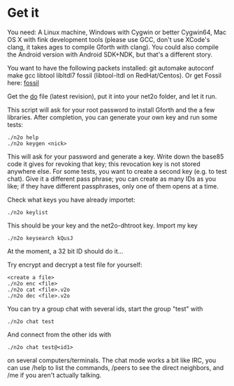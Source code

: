 Get it
======

You need: A Linux machine, Windows with Cygwin or better Cygwin64, Mac
OS X with fink development tools (please use GCC, don't use XCode's
clang, it takes ages to compile Gforth with clang).  You could also
compile the Android version with Android SDK+NDK, but that's a different story.

You want to have the following packets installed: git automake
autoconf make gcc libtool libltdl7 fossil (libtool-ltdl on
RedHat/Centos). Or get Fossil here:
[fossil](http://www.fossil-scm.org/index.html/doc/tip/www/index.wiki)

Get the [do](https://fossil.net2o.de/net2o/doc/trunk/do) file
(latest revision), put it into your net2o folder, and let it run.

This script will ask for your root password to install Gforth and the
a few libraries.  After completion, you can generate your own key and
run some tests:

    ./n2o help
    ./n2o keygen <nick>

This will ask for your password and generate a key.  Write down the
base85 code it gives for revoking that key; this revocation key is not
stored anywhere else.  For some tests, you want to create a second key
(e.g. to test chat).  Give it a different pass phrase; you can create
as many IDs as you like; if they have different passphrases, only one
of them opens at a time.

Check what keys you have already importet:

    ./n2o keylist

This should be your key and the net2o-dhtroot key.  Import my key

    ./n2o keysearch kQusJ

At the moment, a 32 bit ID should do it...

Try encrypt and decrypt a test file for yourself:

    <create a file>
    ./n2o enc <file>
    ./n2o cat <file>.v2o
    ./n2o dec <file>.v2o

You can try a group chat with several ids, start the group "test" with <id1>

    ./n2o chat test

And connect from the other ids with

    ./n2o chat test@<id1>

on several computers/terminals.  The chat mode works a bit like IRC,
you can use /help to list the commands, /peers to see the direct
neighbors, and /me <action> if you aren't actually talking.